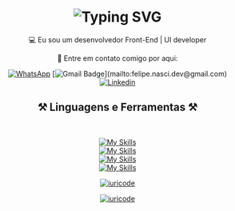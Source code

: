 <h1 align="center">
<img src="https://readme-typing-svg.herokuapp.com?font=Fira+Code&duration=3000&pause=1000&center=true&width=435&lines=Hi+there+%F0%9F%91%8B;Eu+sou+o+Felipe!" alt="Typing SVG" />
</h1>

<div align="center">
    
💻 Eu sou um desenvolvedor Front-End | UI developer

💬 Entre em contato comigo por aqui:

<div align="center"> 
  
  [![WhatsApp](https://img.shields.io/badge/WhatsApp-25D366.svg?style=for-the-badge&logo=WhatsApp&logoColor=white&style=social)](https://api.whatsapp.com/send/?phone=5511951018967&text&type=phone_number&app_absent=0)
  [![Gmail Badge](https://img.shields.io/badge/-Email_(felipe.nasci.dev@gmail.com)-006bed?style=flat-square&logo=Gmail&logoColor=white&link=mailto:igor77876@gmail.com)](mailto:felipe.nasci.dev@gmail.com)
  [![Linkedin](https://img.shields.io/badge/-Linkedin-blue?style=flat-square&logo=Linkedin&logoColor=white&link=https://www.linkedin.com/in/igor-santos-b0b815247/)](https://www.linkedin.com/in/felipe-silva-nascimento/)
</div>

## ⚒️ Linguagens e Ferramentas ⚒️

<br/>
<div align="center">
    
[![My Skills](https://skillicons.dev/icons?i=html,css,js,py,vscode)](https://skillicons.dev)
<br>
[![My Skills](https://skillicons.dev/icons?i=figma,ps,pr,git,github)](https://skillicons.dev)
<br>
[![My Skills](https://skillicons.dev/icons?i=django,tailwind,react,nodejs)](https://skillicons.dev)
<br>
[![My Skills](https://skillicons.dev/icons?i=mongodb,postgres)](https://skillicons.dev)
</div>


[![iuricode](https://github-readme-stats.vercel.app/api?username=FelipeNascimento-dev&theme=merko)](https://github.com/anuraghazra/github-readme-stats)

[![iuricode](https://github-readme-stats.vercel.app/api/top-langs/?username=FelipeNascimento-dev&hide=html&layout=compact&theme=merko)](<[https://github.com/iuricode/](https://github.com/anuraghazra/github-readme-stats)>)
